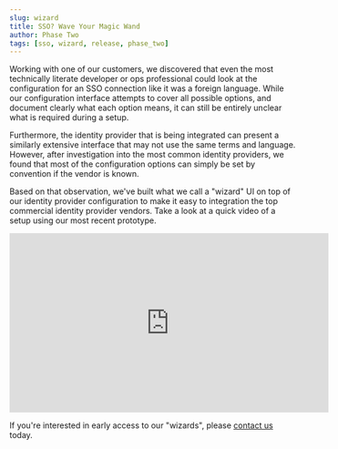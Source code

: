 ```yaml
---
slug: wizard
title: SSO? Wave Your Magic Wand
author: Phase Two
tags: [sso, wizard, release, phase_two]
---
```


Working with one of our customers, we discovered that even the most technically literate developer or ops professional could look at the configuration for an SSO connection like it was a foreign language. While our configuration interface attempts to cover all possible options, and document clearly what each option means, it can still be entirely unclear what is required during a setup.

Furthermore, the identity provider that is being integrated can present a similarly extensive interface that may not use the same terms and language. However, after investigation into the most common identity providers, we found that most of the configuration options can simply be set by convention if the vendor is known.

Based on that observation, we've built what we call a "wizard" UI on top of our identity provider configuration to make it easy to integration the top commercial identity provider vendors. Take a look at a quick video of a setup using our most recent prototype. 

<iframe width="560" height="315" src="https://www.youtube.com/embed/I5fxxxxxxxx" title="YouTube video player" frameborder="0" allow="accelerometer; autoplay; clipboard-write; encrypted-media; gyroscope; picture-in-picture" allowfullscreen></iframe>

If you're interested in early access to our "wizards", please [contact us](mailto:sales@phasetwo.io) today.
